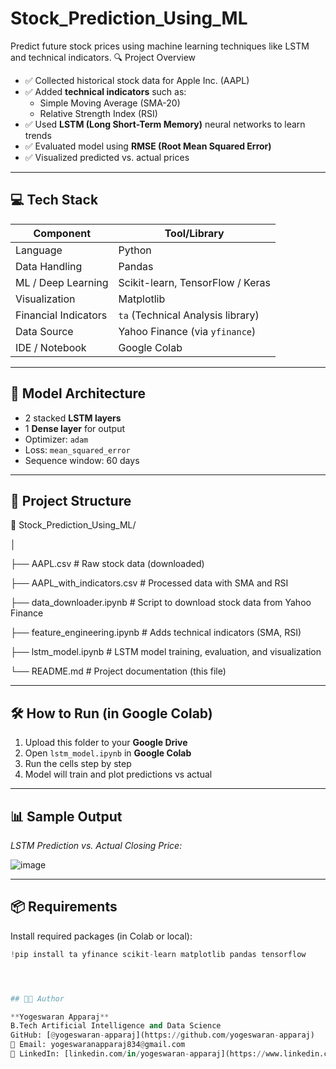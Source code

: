 # Stock_Prediction_Using_ML
Predict future stock prices using machine learning techniques like LSTM and technical indicators.
🔍 Project Overview

- ✅ Collected historical stock data for Apple Inc. (AAPL)
- ✅ Added **technical indicators** such as:
  - Simple Moving Average (SMA-20)
  - Relative Strength Index (RSI)
- ✅ Used **LSTM (Long Short-Term Memory)** neural networks to learn trends
- ✅ Evaluated model using **RMSE (Root Mean Squared Error)**
- ✅ Visualized predicted vs. actual prices

---

## 💻 Tech Stack

| Component          | Tool/Library       |
|--------------------|--------------------|
| Language           | Python             |
| Data Handling      | Pandas             |
| ML / Deep Learning | Scikit-learn, TensorFlow / Keras |
| Visualization      | Matplotlib         |
| Financial Indicators | `ta` (Technical Analysis library) |
| Data Source        | Yahoo Finance (via `yfinance`) |
| IDE / Notebook     | Google Colab       |

---

## 🧠 Model Architecture

- 2 stacked **LSTM layers**
- 1 **Dense layer** for output
- Optimizer: `adam`
- Loss: `mean_squared_error`
- Sequence window: 60 days

---

## 📂 Project Structure

📁 Stock_Prediction_Using_ML/

│

├── AAPL.csv                   # Raw stock data (downloaded)

├── AAPL_with_indicators.csv   # Processed data with SMA and RSI

├── data_downloader.ipynb      # Script to download stock data from Yahoo Finance

├── feature_engineering.ipynb  # Adds technical indicators (SMA, RSI)

├── lstm_model.ipynb           # LSTM model training, evaluation, and visualization

└── README.md                  # Project documentation (this file)

---

## 🛠️ How to Run (in Google Colab)

1. Upload this folder to your **Google Drive**
2. Open `lstm_model.ipynb` in **Google Colab**
3. Run the cells step by step
4. Model will train and plot predictions vs actual

---

## 📊 Sample Output

*LSTM Prediction vs. Actual Closing Price:*

![image](https://github.com/user-attachments/assets/9697a175-03e2-45fe-8e2e-5f4f0ec4eace)


---

## 📦 Requirements

Install required packages (in Colab or local):

```python
!pip install ta yfinance scikit-learn matplotlib pandas tensorflow




## 👨‍💻 Author

**Yogeswaran Apparaj**  
B.Tech Artificial Intelligence and Data Science  
GitHub: [@yogeswaran-apparaj](https://github.com/yogeswaran-apparaj)
📧 Email: yogeswaranapparaj834@gmail.com  
🔗 LinkedIn: [linkedin.com/in/yogeswaran-apparaj](https://www.linkedin.com/in/yogeswaran-apparaj-637a4536b/)
